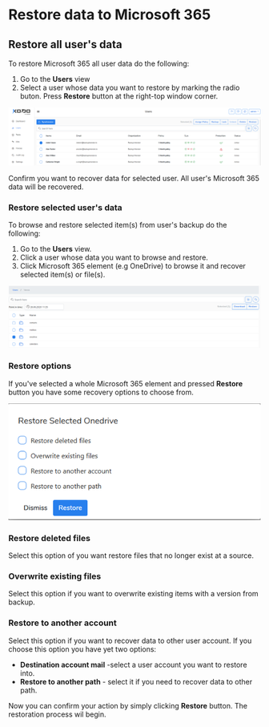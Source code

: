 # Restore data to Microsoft 365

## Restore all user's data

To restore Microsoft 365 all user data do the following:

1. Go to the **Users** view
2. Select a  user whose data you want to restore by marking the radio buton. Press **Restore** button at the right-top window corner.  

![](../../.gitbook/assets/kodo-cloud-administration-restore01.png)

Confirm you want to recover data for selected user. All user's Microsoft 365 data will be recovered. 

### Restore selected user's data 

To browse and restore selected item\(s\) from user's backup do the following:

1. Go to the **Users** view.
2. Click a user whose data you want to browse and restore.
3. Click Microsoft 365 element \(e.g OneDrive\) to browse it and recover selected item\(s\) or file\(s\).  

![](../../.gitbook/assets/kodo-cloud-administration-restore02.png)

### Restore options

If you've selected a whole Microsoft 365 element and pressed **Restore** button you have some recovery options to choose from. 

![](../../.gitbook/assets/kodo-cloud-administration-restore04.png)

### Restore deleted files

Select this option of you want restore files that no longer exist at a source. 

### Overwrite existing files

Select this option if you want to overwrite existing items with a version from backup.

### Restore to another account

Select this option if you want to recover data to other user account.  If you choose this option you have yet two options:

* **Destination account mail** -select a user account you want to restore into.
* **Restore to another path** - select it if you need to recover data to other path.

Now you can confirm your action by simply clicking **Restore** button. The restoration process wil begin.      

